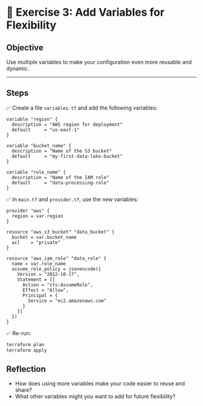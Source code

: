 # 📝 Exercise 3: Add Variables for Flexibility

## Objective

Use multiple variables to make your configuration even more reusable and dynamic.

---

## Steps

✅ Create a file `variables.tf` and add the following variables:

```hcl
variable "region" {
  description = "AWS region for deployment"
  default     = "us-east-1"
}

variable "bucket_name" {
  description = "Name of the S3 bucket"
  default     = "my-first-data-lake-bucket"
}

variable "role_name" {
  description = "Name of the IAM role"
  default     = "data-processing-role"
}
```

✅ In `main.tf` and `provider.tf`, use the new variables:

```hcl
provider "aws" {
  region = var.region
}

resource "aws_s3_bucket" "data_bucket" {
  bucket = var.bucket_name
  acl    = "private"
}

resource "aws_iam_role" "data_role" {
  name = var.role_name
  assume_role_policy = jsonencode({
    Version = "2012-10-17",
    Statement = [{
      Action = "sts:AssumeRole",
      Effect = "Allow",
      Principal = {
        Service = "ec2.amazonaws.com"
      }
    }]
  })
}
```

✅ Re-run:

```bash
terraform plan
terraform apply
```

## Reflection
- How does using more variables make your code easier to reuse and share?
- What other variables might you want to add for future flexibility?